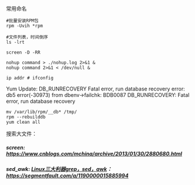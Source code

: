 常用命名

```shell
#批量安装RPM包
rpm -Uvih *rpm

#文件列表，时间倒序
ls -lrt

screen -D -RR

nohup command > ./nohup.log 2>&1 &
nohup command 2>&1 < /dev/null &

ip addr # ifconfig
```



Yum Update: DB_RUNRECOVERY Fatal error, run database recovery
error: db5 error(-30973) from dbenv->failchk: BDB0087 DB_RUNRECOVERY: Fatal error, run database recovery

```shell
mv /var/lib/rpm/__db* /tmp/
rpm --rebuilddb
yum clean all
```

搜索大文件：

##### screen: https://www.cnblogs.com/mchina/archive/2013/01/30/2880680.html

##### sed_awk: [Linux三大利器grep，sed，awk](https://segmentfault.com/a/1190000015885994)：https://segmentfault.com/a/1190000015885994 